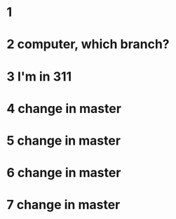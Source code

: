 # 1
# 2 computer, which branch?
# 3 I'm in 311
# 4 change in master
# 5 change in master
# 6 change in master
# 7 change in master
